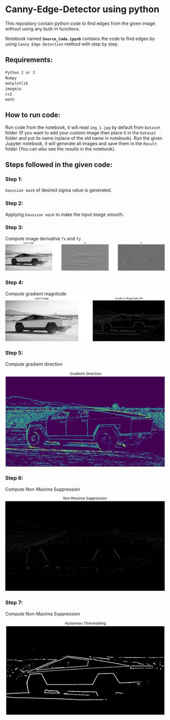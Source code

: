 # Canny-Edge-Detector using python
This repository contain python code to find edges from the given image without using any built-in functions.

Notebook named **`Source_Code.ipynb`** contains the code to find edges by using `Canny Edge Detection` method with step by step.

## Requirements:
`Python 2 or 3`\
`Numpy`\
`matplotlib`\
`imageio`\
`cv2`\
`math`

## How to run code:
Run code from the notebook, it will read `img_1.jpg` by default from `Dataset` folder (If you want to add your custom image then place it in the `Dataset` 
folder and put its name inplace of the old name in notebook).
Run the given Jupyter notebook, it will generate all images and save them in the `Result` folder (You can also see the results in the notebook).

## Steps followed in the given code:
### Step 1:
`Gaussian mask` of desired sigma value is generated.
### Step 2:
Applying `Gaussian mask` to make the input image smooth.
### Step 3:
Compute image derivative `fx` and `fy`
![image text](https://github.com/Mubashir-ul-Islam/Canny-Edge-Detector/blob/main/Readme%20Images/plot_1.jpg)
### Step 4:
Compute gradient magnitude
![image text](https://github.com/Mubashir-ul-Islam/Canny-Edge-Detector/blob/main/Readme%20Images/plot_2.jpg)
### Step 5:
Compute gradient direction


![image text](https://github.com/Mubashir-ul-Islam/Canny-Edge-Detector/blob/main/Readme%20Images/plot_3.jpg)
### Step 6:
Compute Non-Maxima Suppression


![image text](https://github.com/Mubashir-ul-Islam/Canny-Edge-Detector/blob/main/Readme%20Images/plot_4.jpg)
### Step 7:
Compute Non-Maxima Suppression


![image text](https://github.com/Mubashir-ul-Islam/Canny-Edge-Detector/blob/main/Readme%20Images/plot_5.jpg)


